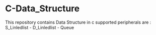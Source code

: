# C-Data_Structure
This repository contains Data Structure in c supported peripherals are : S_Linledlist - D_Linledlist - Queue
